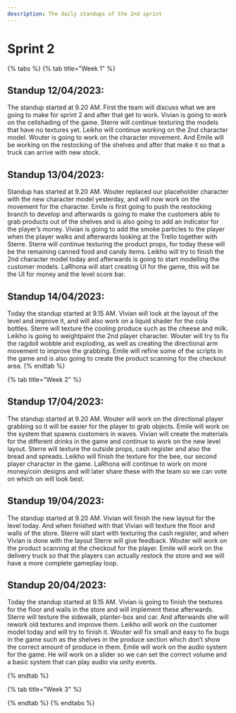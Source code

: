```yaml
---
description: The daily standups of the 2nd sprint
---
```


# Sprint 2



{% tabs %}
{% tab title="Week 1" %}
## Standup 12/04/2023:

The standup started at 9.20 AM. First the team will discuss what we are going to make for sprint 2 and after that get to work. Vivian is going to work on the cellshading of the game. Sterre will continue texturing the models that have no textures yet. Leikho will continue working on the 2nd character model. Wouter is going to work on the character movement. And Emile will be working on the restocking of the shelves and after that make it so that a truck can arrive with new stock.

## Standup 13/04/2023:

Standup has started at 9.20 AM. Wouter replaced our placeholder character with the new character model yesterday, and will now work on the movement for the character. Emile is first going to push the restocking branch to develop and afterwards is going to make the customers able to grab products out of the shelves and is also going to add an indicator for the player’s money. Vivian is going to add the smoke particles to the player when the player walks and afterwards looking at the Trello together with Sterre. Sterre will continue texturing the product props, for today these will be the remaining canned food and candy items. Leikho will try to finish the 2nd character model today and afterwards is going to start modelling the customer models. LaRhona will start creating UI for the game, this will be the UI for money and the level score bar.

## Standup 14/04/2023:

Today the standup started at 9.15 AM. Vivian will look at the layout of the level and improve it, and will also work on a liquid shader for the cola bottles. Sterre will texture the cooling produce such as the cheese and milk. Leikho is going to weightpaint the 2nd player character. Wouter will try to fix the ragdoll wobble and exploding, as well as creating the directional arm movement to improve the grabbing. Emile will refine some of the scripts in the game and is also going to create the product scanning for the checkout area.
{% endtab %}

{% tab title="Week 2" %}
## Standup 17/04/2023:

The standup started at 9.20 AM. Wouter will work on the directional player grabbing so it will be easier for the player to grab objects. Emile will work on the system that spawns customers in waves. Vivian will create the materials for the different drinks in the game and continue to work on the new level layout. Sterre will texture the outside props, cash register and also the bread and spreads. Leikho will finish the texture for the bee, our second player character in the game. LaRhona will continue to work on more money/coin designs and will later share these with the team so we can vote on which on will look best.&#x20;

## Standup 19/04/2023:

The standup started at 9.20 AM. Vivian will finish the new layout for the level today. And when finished with that Vivian will texture the floor and walls of the store. Sterre will start with texturing the cash register, and when Vivian is done with the layout Sterre will give feedback. Wouter will work on the product scanning at the checkout for the player. Emile will work on the delivery truck so that the players can actually restock the store and we will have a more complete gameplay loop.

## Standup 20/04/2023:

Today the standup started at 9.15 AM. Vivian is going to finish the textures for the floor and walls in the store and will implement these afterwards. Sterre will texture the sidewalk, planter-box and car. And afterwards she will rework old textures and improve them. Leikho will work on the customer model today and will try to finish it. Wouter will fix small and easy to fix bugs in the game such as the shelves in the produce section which don’t show the correct amount of produce in them. Emile will work on the audio system for the game. He will work on a slider so we can set the correct volume and a basic system that can play audio via unity events.

{% endtab %}

{% tab title="Week 3" %}

{% endtab %}
{% endtabs %}
